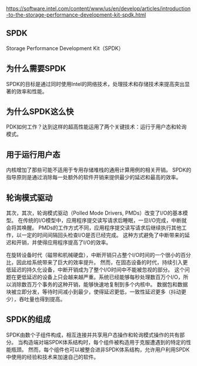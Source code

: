 https://software.intel.com/content/www/us/en/develop/articles/introduction-to-the-storage-performance-development-kit-spdk.html

## SPDK
Storage Performance Development Kit（SPDK）

## 为什么需要SPDK
SPDK的目标是通过同时使用Intel的网络技术，处理技术和存储技术来提高突出显著的效率和性能。

## 为什么SPDK这么快
PDK如何工作？达到这样的超高性能运用了两个关键技术：运行于用户态和轮询模式。

## 用于运行用户态
内核增加了那些可能不适用于专用存储堆栈的通用计算用例的相关开销。
SPDK的指导原则是通过消除每一处额外的软件开销来提供最少的延迟和最高的效率。


## 轮询模式驱动
其次，其次，轮询模式驱动（Polled Mode Drivers, PMDs）改变了I/O的基本模型。
在传统的I/O模型中，应用程序提交读写请求后睡眠，一旦I/O完成，中断就会将其唤醒。
PMDs的工作方式不同，应用程序提交读写请求后继续执行其他工作，以一定的时间间隔回头检查I/O是否已经完成。
这种方式避免了中断带来的延迟和开销，并使得应用程序提高了I/O的效率。

在旋转设备时代（磁带和机械硬盘），中断开销只占整个I/O时间的一个很小的百分比，因此给系统带来了巨大的效率提升。
然而，在固态设备的时代，持续引入更低延迟的持久化设备，中断开销成为了整个I/O时间中不能被忽视的部分。
这个问题在更低延迟的设备上只会越来越严重。系统已经能够每秒处理数百万个I/O，所以消除数百万个事务的这种开销，能够快速地复制到多个内核中。
数据包和数据块被立即分发，等待时间减小到最少，使得延迟更低，一致性延迟更多（抖动更少），吞吐量也得到提高。

## SPDK的组成

SPDK由数个子组件构成，相互连接并共享用户态操作和轮询模式操作的共有部分。
当构造端对端SPDK体系结构时，每个组件被构造用于克服遭遇到的特定的性能瓶颈。
然而，每个组件也可以被整合进非SPDK体系结构，允许用户利用SPDK中使用的经验和技术来加速自己的软件。
